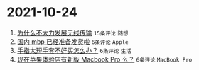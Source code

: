 # 2021-10-24

1. [为什么不大力发展无线传输](https://www.v2ex.com/t/810104) `15条评论` `随想`
1. [国内 mbp 已经准备发货啦](https://www.v2ex.com/t/810120) `6条评论` `Apple`
1. [手指太短手套不好买怎么办？](https://www.v2ex.com/t/810108) `6条评论` `生活`
1. [现在苹果体验店有新版 Macbook Pro 么？](https://www.v2ex.com/t/810107) `6条评论` `MacBook Pro`
